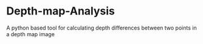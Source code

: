 # Depth-map-Analysis
A python based tool for calculating depth differences between two points in a depth map image
